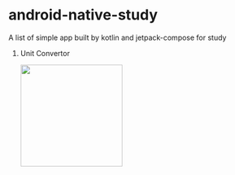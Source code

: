 
# android-native-study
A list of simple app built by kotlin and jetpack-compose for study

1. Unit Convertor

   <div><img src="https://github.com/user-attachments/assets/79232ff6-535d-44e0-92a6-d8e7a838a3f8" width="200"/></div>
   
